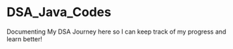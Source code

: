 # DSA_Java_Codes
Documenting My DSA Journey here so I can keep track of my progress and learn better!
